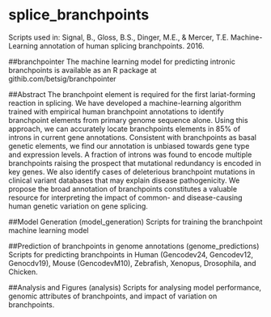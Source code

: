 # splice_branchpoints

Scripts used in:
Signal, B., Gloss, B.S., Dinger, M.E., & Mercer, T.E. Machine-Learning annotation of human splicing branchpoints. 2016. 

##branchpointer
The machine learning model for predicting intronic branchpoints is available as an R package at githib.com/betsig/branchpointer


##Abstract
The branchpoint element is required for the first lariat-forming reaction in splicing. We have developed a machine-learning algorithm trained with empirical human branchpoint annotations to identify branchpoint elements from primary genome sequence alone. Using this approach, we can accurately locate branchpoints elements in 85% of introns in current gene annotations. Consistent with branchpoints as basal genetic elements, we find our annotation is unbiased towards gene type and expression levels. A fraction of introns was found to encode multiple branchpoints raising the prospect that mutational redundancy is encoded in key genes. We also identify cases of deleterious branchpoint mutations in clinical variant databases that may explain disease pathogenicity. We propose the broad annotation of branchpoints constitutes a valuable resource for interpreting the impact of common- and disease-causing human genetic variation on gene splicing.


##Model Generation (model_generation)
Scripts for training the branchpoint machine learning model

##Prediction of branchpoints in genome annotations (genome_predictions)
Scripts for predicting branchpoints in Human (Gencodev24, Gencodev12, Genocdv19), Mouse (GencodevM10), Zebrafish, Xenopus, Drosophila, and Chicken.

##Analysis and Figures (analysis)
Scripts for analysing model performance, genomic attributes of branchpoints, and impact of variation on branchpoints.



